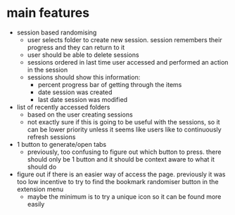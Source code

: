 # main features
- session based randomising
    - user selects folder to create new session. session remembers their progress and they can return to it
    - user should be able to delete sessions
    - sessions ordered in last time user accessed and performed an action in the session
    - sessions should show this information:
        - percent progress bar of getting through the items
        - date session was created
        - last date session was modified
- list of recently accessed folders
    - based on the user creating sessions
    - not exactly sure if this is going to be useful with the sessions, so it can be lower priority unless it seems like users like to continuously refresh sessions
- 1 button to generate/open tabs
    - previously, too confusing to figure out which button to press. there should only be 1 button and it should be context aware to what it should do
- figure out if there is an easier way of access the page. previously it was too low incentive to try to find the bookmark randomiser button in the extension menu
    - maybe the minimum is to try a unique icon so it can be found more easily